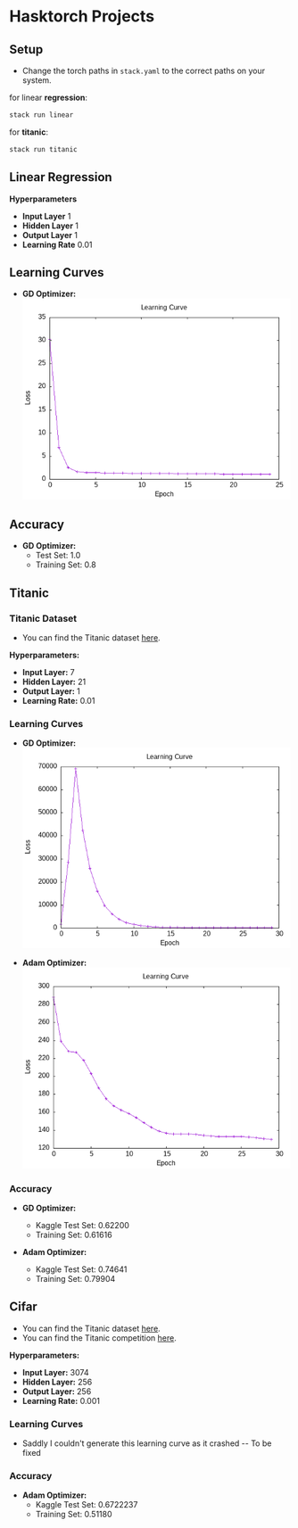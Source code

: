 # Hasktorch Projects

## Setup
- Change the torch paths in `stack.yaml` to the correct paths on your system.

for linear **regression**:
```bash
stack run linear
```

for **titanic**:
```bash
stack run titanic
```

## Linear Regression

**Hyperparameters**
- **Input Layer** 1
- **Hidden Layer** 1
- **Output Layer** 1
- **Learning Rate** 0.01

## Learning Curves

- **GD Optimizer:**
  ![Linear Regression Learning Curve with GD Optimizer](/app/linearRegression/curves/graph-linear-good.png)

## Accuracy
- **GD Optimizer:**
  - Test Set: 1.0
  - Training Set: 0.8

## Titanic

### Titanic Dataset
- You can find the Titanic dataset [here](https://www.kaggle.com/c/titanic/data).

**Hyperparameters:**
- **Input Layer:** 7
- **Hidden Layer:** 21
- **Output Layer:** 1
- **Learning Rate:** 0.01

### Learning Curves
- **GD Optimizer:**
  ![Titanic Learning Curve with GD Optimizer](/app/titanic-mlp/curves/graph-titanic-mse210.8436_GD.png)

- **Adam Optimizer:**
  ![Titanic Learning Curve with Adam Optimizer](/app/titanic-mlp/curves/graph-titanic-mse129.70596_Adam.png)

### Accuracy
- **GD Optimizer:**
  - Kaggle Test Set: 0.62200
  - Training Set: 0.61616

- **Adam Optimizer:**
  - Kaggle Test Set: 0.74641
  - Training Set: 0.79904

## Cifar
- You can find the Titanic dataset [here](https://github.com/hasktorch/hasktorch/blob/master/hasktorch/src/Torch/Vision.hs).
- You can find the Titanic competition [here](https://www.kaggle.com/competitions/cifar-10).

**Hyperparameters:**
- **Input Layer:** 3074
- **Hidden Layer:** 256
- **Output Layer:** 256
- **Learning Rate:** 0.001

### Learning Curves
- Saddly I couldn't generate this learning curve as it crashed -- To be fixed

### Accuracy
- **Adam Optimizer:**
  - Kaggle Test Set: 0.6722237
  - Training Set: 0.51180


